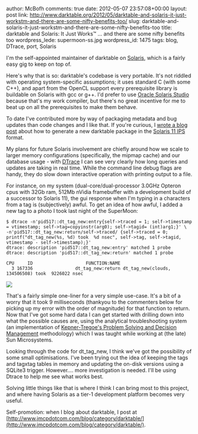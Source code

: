 author: McBofh
comments: true
date: 2012-05-07 23:57:08+00:00
layout: post
link: http://www.darktable.org/2012/05/darktable-and-solaris-it-just-workstm-and-there-are-some-nifty-benefits-too/
slug: darktable-and-solaris-it-just-workstm-and-there-are-some-nifty-benefits-too
title: darktable and Solaris: It Just Works™ ... and there are some nifty benefits too
wordpress_lede: supermoon-ss.jpg
wordpress_id: 1475
tags: blog, DTrace, port, Solaris

I'm the self-appointed maintainer of darktable on [Solaris](http://www.oracle.com/us/products/servers-storage/solaris/solaris11/overview/index.html), which is a fairly easy gig to keep on top of.

Here's why that is so: darktable's codebase is very portable. It's not riddled with operating system-specific assumptions; it uses standard C (with some C++), and apart from the OpenCL support every prerequisite library is buildable on Solaris with gcc or g++. I'd prefer to use [Oracle Solaris Studio](http://www.oracle.com/us/products/servers-storage/solaris/studio/overview/index.html) because that's my work compiler, but there's no great incentive for me to beat up on all the prerequisites to make them behave.

To date I've contributed more by way of packaging metadata and bug updates than code changes and I like that. If you're curious, I [wrote a blog post](http://www.jmcpdotcom.com/blog/2012/03/14/how-to-build-a-package-archive-for-darktable/) about how to generate a new darktable package in the [Solaris 11 IPS](http://hub.opensolaris.org/bin/view/Project+pkg/) format.

My plans for future Solaris involvement are chiefly around how we scale to larger memory configurations (specifically, the mipmap cache) and our database usage - with [DTrace](http://dtrace.org/blogs/about/#awards) I can see very clearly how long queries and updates are taking in real time. While the command line debug flags are handy, they do slow down interactive operation with printing output to a file.

For instance, on my system (dual-core/dual-processor 3.0GHz Opteron cpus with 32Gb ram, 512Mb nVidia framebuffer with a development build of a successor to Solaris 11), the gui response when I'm typing in a characters from a tag is (subjectively) awful. To get an idea of how awful, I added a new tag to a photo I took last night of the SuperMoon:




    $ dtrace -n'pid517::dt_tag_new:entry{self->traced = 1; self->timestamp = vtimestamp; self->tag=copyinstr(arg0); self->tagid= (int)arg1;}' \
    -n'pid517::dt_tag_new:return/self->traced/ {self->traced = 0; printf("dt_tag_new(%s, %d) took  %d nsec", self->tag, self->tagid, vtimestamp - self->timestamp);}'
    dtrace: description 'pid517::dt_tag_new:entry' matched 1 probe
    dtrace: description 'pid517::dt_tag_new:return' matched 1 probe

    CPU     ID                    FUNCTION:NAME
      3 167336                dt_tag_new:return dt_tag_new(clouds, 134506508) took  9226022 nsec




[![](http://www.darktable.org/wp-content/uploads/2012/05/supermoon-ss-494x300.jpg)](http://www.darktable.org/2012/05/darktable-and-solaris-it-just-workstm-and-there-are-some-nifty-benefits-too/supermoon-ss/)

That's a fairly simple one-liner for a very simple use-case. It's a bit of a worry that it took 9 milliseconds (thankyou to the commenters below for picking up my error with the order of magnitude) for that function to return. Now that I've got some hard data I can get started with drilling down into what the possible causes are, using the analytical troubleshooting system (an implementation of [Kepner-Tregoe's Problem Solving and Decision Management](http://www.kepner-tregoe.com/TheKTWay/WorkingWithKT-TeachYou-PSDM.cfm) methodology) which I was taught while working at (the late) Sun Microsystems.

Looking through the code for dt_tag_new, I think we've got the possibility of some small optimisations. I've been trying out the idea of keeping the tags and tagxtag tables in memory and updating the on-disk versions using a SQLite3 trigger. However.... more investigation is needed. I'll be using Dtrace to help me see what works best.



Solving little things like that is where I think I can bring most to this project, and where having Solaris as a tier-1 development platform becomes very useful.


Self-promotion: when I blog about darktable, I post at [http://www.jmcpdotcom.com/blog/category/darktable/](http://www.jmcpdotcom.com/blog/category/darktable/).
